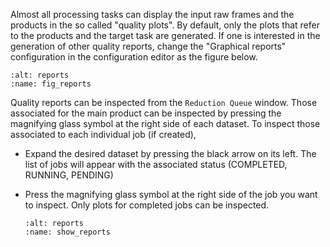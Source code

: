 Almost all processing tasks can display the input raw frames and the products in the so called "quality plots".
By default, only the plots that refer to the products and the target task are generated.
If one is interested in the generation of other quality reports, change the "Graphical reports" configuration  in the 
configuration editor as the figure below.

   ````{figure} ../common/figures/select_reports.jpg
   :alt: reports
   :name: fig_reports
   ```` 
Quality reports can be inspected from the `Reduction Queue` window.
Those associated for the main product can be inspected by pressing the magnifying glass symbol at the right side of each dataset.
To inspect those associated to each individual job (if created), 

 - Expand the desired dataset by pressing the black arrow on its left. The list of jobs will appear with the associated status (COMPLETED, RUNNING, PENDING)
 - Press the  magnifying glass symbol at the right side of the job you want to inspect. Only plots for completed jobs can be inspected.


   ````{figure} figures/show_reports.jpg
   :alt: reports
   :name: show_reports
   ```` 